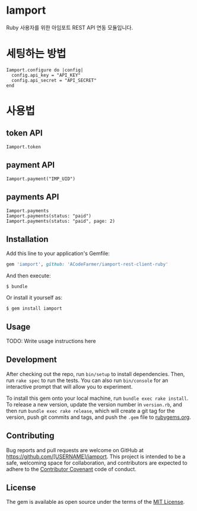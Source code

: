 # Iamport

Ruby 사용자를 위한 아임포트 REST API 연동 모듈입니다.

# 세팅하는 방법
```
Iamport.configure do |config|
  config.api_key = "API_KEY"
  config.api_secret = "API_SECRET"
end
```

# 사용법
## token API
```
Iamport.token
```

## payment API
```
Iamport.payment("IMP_UID")
```

## payments API
```
Iamport.payments
Iamport.payments(status: "paid")
Iamport.payments(status: "paid", page: 2)
```

## Installation

Add this line to your application's Gemfile:

```ruby
gem 'iamport', github: 'ACodeFarmer/iamport-rest-client-ruby'
```

And then execute:

    $ bundle

Or install it yourself as:

    $ gem install iamport

## Usage

TODO: Write usage instructions here

## Development

After checking out the repo, run `bin/setup` to install dependencies. Then, run `rake spec` to run the tests. You can also run `bin/console` for an interactive prompt that will allow you to experiment.

To install this gem onto your local machine, run `bundle exec rake install`. To release a new version, update the version number in `version.rb`, and then run `bundle exec rake release`, which will create a git tag for the version, push git commits and tags, and push the `.gem` file to [rubygems.org](https://rubygems.org).

## Contributing

Bug reports and pull requests are welcome on GitHub at https://github.com/[USERNAME]/iamport. This project is intended to be a safe, welcoming space for collaboration, and contributors are expected to adhere to the [Contributor Covenant](contributor-covenant.org) code of conduct.


## License

The gem is available as open source under the terms of the [MIT License](http://opensource.org/licenses/MIT).

